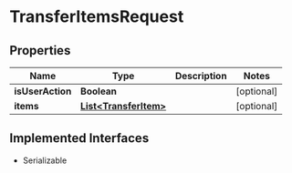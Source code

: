 

# TransferItemsRequest


## Properties

| Name | Type | Description | Notes |
|------------ | ------------- | ------------- | -------------|
|**isUserAction** | **Boolean** |  |  [optional] |
|**items** | [**List&lt;TransferItem&gt;**](TransferItem.md) |  |  [optional] |


## Implemented Interfaces

* Serializable


